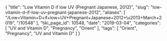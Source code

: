 {
    "title": "Low Vitamin D if low UV (Pregnant Japanese, 2012)",
    "slug": "low-vitamin-d-if-low-uv-pregnant-japanese-2012",
    "aliases": [
        "/Low+Vitamin+D+if+low+UV+Pregnant+Japanese+2012+\u2013+March+2019",
        "/10548"
    ],
    "tiki_page_id": 10548,
    "date": "2019-03-04",
    "categories": [
        "UV and Vitamin D",
        "Pregnancy",
        "Orient"
    ],
    "tags": [
        "Orient",
        "Pregnancy",
        "UV and Vitamin D"
    ]
}